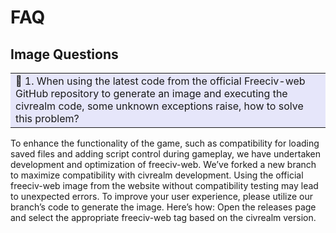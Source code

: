 # FAQ

## Image Questions

<table><tr><td bgcolor="Lavender">🤔 1. When using the latest code from the official Freeciv-web GitHub repository to generate an image and executing the civrealm code, some unknown exceptions raise, how to solve this problem?</td></tr></table>
To enhance the functionality of the game, such as compatibility for loading saved files and adding script control during gameplay, we have undertaken development and optimization of freeciv-web. We’ve forked a new branch to maximize compatibility with civrealm development. Using the official freeciv-web image from the website without compatibility testing may lead to unexpected errors. To improve your user experience, please utilize our branch’s code to generate the image. Here’s how: Open the releases page and select the appropriate freeciv-web tag based on the civrealm version.
